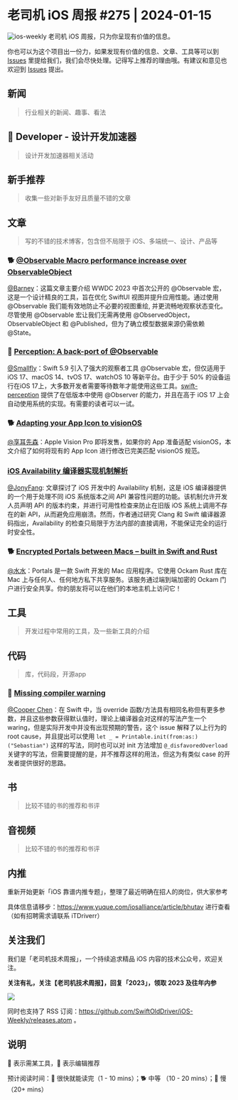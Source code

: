 # 老司机 iOS 周报 #275 | 2024-01-15

![ios-weekly](https://github.com/SwiftOldDriver/iOS-Weekly/blob/master/assets/ios-weekly.png?raw=true)
老司机 iOS 周报，只为你呈现有价值的信息。

你也可以为这个项目出一份力，如果发现有价值的信息、文章、工具等可以到 [Issues](https://github.com/SwiftOldDriver/iOS-Weekly/issues) 里提给我们，我们会尽快处理。记得写上推荐的理由哦。有建议和意见也欢迎到 [Issues](https://github.com/SwiftOldDriver/iOS-Weekly/issues) 提出。

## 新闻

> 行业相关的新闻、趣事、看法

##  Developer - 设计开发加速器

> 设计开发加速器相关活动

## 新手推荐

> 收集一些对新手友好且质量不错的文章

## 文章

> 写的不错的技术博客，包含但不局限于 iOS、多端统一、设计、产品等

### 🐕 [@Observable Macro performance increase over ObservableObject](https://www.avanderlee.com/swiftui/observable-macro-performance-increase-observableobject/)

[@Barney](https://github.com/BarneyZhaoooo)：这篇文章主要介绍 WWDC 2023 中首次公开的 @Observable 宏，这是一个设计精良的工具，旨在优化 SwiftUI 视图并提升应用性能。通过使用 @Observable 我们能有效地防止不必要的视图重绘, 并更流畅地观察状态变化。尽管使用 @Observable 宏让我们无需再使用 @ObservedObject，ObservableObject 和 @Published，但为了确立模型数据来源仍需依赖 @State。

### 🐎 [Perception: A back-port of @Observable](https://www.pointfree.co/blog/posts/129-perception-a-back-port-of-observable)
[@Smallfly](https://github.com/iostalks)：Swift 5.9 引入了强大的观察者工具 @Observable 宏，但仅适用于 iOS 17、macOS 14、tvOS 17、watchOS 10 等新平台。由于少于 50% 的设备运行在iOS 17上，大多数开发者需要等待数年才能使用这些工具。[swift-perception](https://github.com/pointfreeco/swift-perception) 提供了在低版本中使用 @Observer 的能力，并且在高于 iOS 17 上会自动使用系统的实现。有需要的读者可以一试。

### 🐕 [Adapting your App Icon to visionOS](https://www.createwithswift.com/adapting-your-app-icon-to-visionos/)

[@享耳先森](https://github.com/iblacksun)：Apple Vision Pro 即将发售，如果你的 App 准备适配 visionOS，本文介绍了如何将现有的 App Icon 进行修改已完美匹配 visionOS 规范。

### [iOS Availability 编译器实现机制解析](https://juejin.cn/post/7316202786173829146)

[@JonyFang](https://github.com/jonyfang): 文章探讨了 iOS 开发中的 Availability 机制，这是 iOS 编译器提供的一个用于处理不同 iOS 系统版本之间 API 兼容性问题的功能。该机制允许开发人员声明 API 的版本约束，并进行可用性检查来防止在旧版 iOS 系统上调用不存在的新 API，从而避免应用崩溃。然而，作者通过研究 Clang 和 Swift 编译器源码指出，Availability 的检查只局限于方法内部的直接调用，不能保证完全的运行时安全性。

### 🐕 [Encrypted Portals between Macs – built in Swift and Rust](https://github.com/build-trust/ockam/blob/develop/examples/app/portals/README.md)
[@水水](https://www.xuyanlan.com/)：Portals 是一款 Swift 开发的 Mac 应用程序。它使用 Ockam Rust 库在 Mac 上与任何人、任何地方私下共享服务。该服务通过端到端加密的 Ockam 门户进行安全共享。你的朋友将可以在他们的本地主机上访问它！


## 工具

> 开发过程中常用的工具，及一些新工具的介绍

## 代码

> 库，代码段，开源app
### 🐎 [Missing compiler warning](https://github.com/apple/swift/issues/70630)

[@Cooper Chen](https://github.com/cjlcooper)：在 Swift 中，当 override 函数/方法具有相同名称但有更多参数，并且这些参数获得默认值时，理论上编译器会对这样的写法产生一个 waring，但是实际开发中并没有出现预期的警告，这个 issue 解释了以上行为的 root cause，并且提出可以使用 `let _ = Printable.init(from:as:)("Sebastian")` 这样的写法，同时也可以对 init 方法增加 `@_disfavoredOverload` 关键字的写法，但需要提醒的是，并不推荐这样的用法，但这为有类似 case 的开发者提供很好的思路。

## 书

> 比较不错的书的推荐和书评

## 音视频

> 比较不错的书的推荐和书评

## 内推

重新开始更新「iOS 靠谱内推专题」，整理了最近明确在招人的岗位，供大家参考

具体信息请移步：https://www.yuque.com/iosalliance/article/bhutav 进行查看（如有招聘需求请联系 iTDriverr）

## 关注我们

我们是「老司机技术周报」，一个持续追求精品 iOS 内容的技术公众号，欢迎关注。

**关注有礼，关注【老司机技术周报】，回复「2023」，领取 2023 及往年内参**

![](https://github.com/SwiftOldDriver/iOS-Weekly/blob/master/assets/qrcode_for_wechat.jpg?raw=true)

同时也支持了 RSS 订阅：https://github.com/SwiftOldDriver/iOS-Weekly/releases.atom 。

## 说明

🚧 表示需某工具，🌟 表示编辑推荐

预计阅读时间：🐎 很快就能读完（1 - 10 mins）；🐕 中等 （10 - 20 mins）；🐢 慢（20+ mins）
